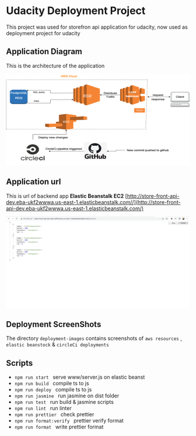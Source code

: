 # Udacity Deployment Project
This project was used for storefron api application for udacity, now used as deployment project for udacity


## Application Diagram
This is the architecture of the application

<img src="./deployment-images/app-diagram.png" alt="url" style="height: 250px; width:100%;"/>


## Application url 
This is url of backend app  **Elastic Beanstalk EC2**
[http://store-front-api-dev.eba-ukf2wwwa.us-east-1.elasticbeanstalk.com//](http://store-front-api-dev.eba-ukf2wwwa.us-east-1.elasticbeanstalk.com/)

<img src="./deployment-images/ebs/ebs-app-is-working.png" alt="url" style="height: 250px; width:100%;"/>


## Deployment ScreenShots
The directory `deployment-images` contains screenshots of `aws resources` , `elastic beanstock` & `circleCi deployments`


## Scripts

- `npm run start ` serve www/server.js on elastic beanst
- `npm run build ` compile ts to js
- `npm run deploy ` compile ts to js
- `npm run jasmine ` run jasmine on dist folder
- `npm run test ` run build & jasmine scripts
- `npm run lint ` run linter
- `npm run prettier ` check prettier
- `npm run format:verify ` prettier verify format
- `npm run format ` write prettier format
